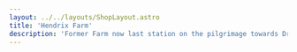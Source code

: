 ```yaml
---
layout: ../../layouts/ShopLayout.astro
title: 'Hendrix Farm'
description: 'Former Farm now last station on the pilgrimage towards Drakkenheim'
---
```


